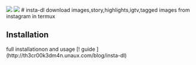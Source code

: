 <img src="https://img.shields.io/badge/MADE%20IN-INDIA-blue" > 
<img src="https://img.shields.io/badge/Language-shell-brightgreen">
# insta-dl
download images,story,highlights,igtv,tagged images from instagram in termux

<h2> Installation</h2>
full installationon and usage [! guide ](http://th3cr00k3dm4n.unaux.com/blog/insta-dl)
